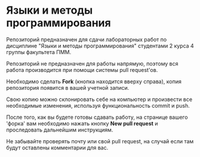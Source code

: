 # Языки и методы программирования

Репозиторий предназначен для сдачи лабораторных работ по дисциплине "Языки и методы программирования" студентами 2 курса 4 группы факультета ПММ.

Репозиторий не предназначен для работы напрямую, поэтому вся работа производится при помощи системы pull request'ов. 

Необходимо сделать **Fork** (кнопка находится вверху справа), копия репозитория появится в вашей учетной записи.

Свою копию можно склонировать себе на компьютер и произвести все необходимые изменения, используя функциональность commit и push.

После того, как вы будете готовы сдавать работу, на странице вашего 'форка' вам необходимо нажать кнопку **New pull request** и проследовать дальнейшим инструкциям.

Не забывайте проверять почту или свой pull request, на случай если там будут оставлены комментарии для вас.
